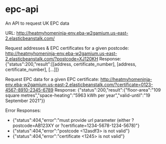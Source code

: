 # epc-api
An API to request UK EPC data

URL:
http://heatmyhomeninja-env.eba-w2gamium.us-east-2.elasticbeanstalk.com/

Request addresses & EPC certificates for a given postcode: 
http://heatmyhomeninja-env.eba-w2gamium.us-east-2.elasticbeanstalk.com/?postcode=XJ120KH
Response:
 {"status":200,"result":[[address, certificate_number], [address, certificate_number], [...]]}

Request EPC data for a given EPC certificate: 
http://heatmyhomeninja-env.eba-w2gamium.us-east-2.elasticbeanstalk.com/?certificate=0123-4567-8910-2345-6789
Response:
{"status":200,"result":{"floor-area":"109 square metres","space-heating":"5963 kWh per year","valid-until":"19 September 2021"}}

Error Responses:
* {"status":404,"error":"must provide url parameter (either ?postcode=AB123XY or ?certificate=1234-5678-1234-5678)"}
* {"status":404,"error":"postcode <12asdf3> is not valid"}
* {"status":404,"error":"certificate <1245> is not valid"}
 
  
